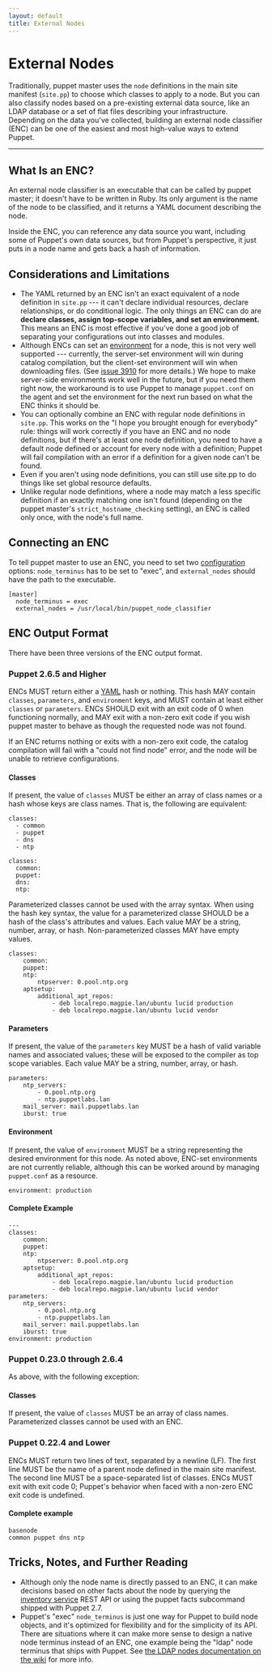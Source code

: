 ```yaml
---
layout: default
title: External Nodes
---
```


External Nodes
==============

Traditionally, puppet master uses the `node` definitions in the main site manifest (`site.pp`) to choose which classes to apply to a node. But you can also classify nodes based on a pre-existing external data source, like an LDAP database or a set of flat files describing your infrastructure. Depending on the data you've collected, building an external node classifier (ENC) can be one of the easiest and most high-value ways to extend Puppet. 

* * * 

What Is an ENC?
---------------

An external node classifier is an executable that can be called by puppet master; it doesn't have to be written in Ruby. Its only argument is the name of the node to be classified, and it returns a YAML document describing the node. 

Inside the ENC, you can reference any data source you want, including some of Puppet's own data sources, but from Puppet's perspective, it just puts in a node name and gets back a hash of information. 

Considerations and Limitations
------------------------------

* The YAML returned by an ENC isn't an exact equivalent of a node definition in `site.pp` --- it can't declare individual resources, declare relationships, or do conditional logic. The only things an ENC can do are **declare classes, assign top-scope variables, and set an environment.** This means an ENC is most effective if you've done a good job of separating your configurations out into classes and modules.
* Although ENCs can set an [environment](./environment.html) for a node, this is not very well supported --- currently, the server-set environment will win during catalog compilation, but the client-set environment will win when downloading files. (See [issue 3910](http://projects.puppetlabs.com/issues/3910) for more details.) We hope to make server-side environments work well in the future, but if you need them right now, the workaround is to use Puppet to manage `puppet.conf` on the agent and set the environment for the next run based on what the ENC thinks it should be.
* You can optionally combine an ENC with regular node definitions in `site.pp`. This works on the "I hope you brought enough for everybody" rule: things will work correctly if you have an ENC and no node definitions, but if there's at least one node definition, you need to have a default node defined or account for every node with a definition; Puppet will fail compilation with an error if a definition for a given node can't be found. 
* Even if you aren't using node definitions, you can still use site.pp to do things like set global resource defaults. 
* Unlike regular node definitions, where a node may match a less specific definition if an exactly matching one isn't found (depending on the puppet master's `strict_hostname_checking` setting), an ENC is called only once, with the node's full name. 


Connecting an ENC
-----------------

To tell puppet master to use an ENC, you need to set two [configuration](./configuring.html) options: `node_terminus` has to be set to "exec", and `external_nodes` should have the path to the executable. 

    [master]
      node_terminus = exec
      external_nodes = /usr/local/bin/puppet_node_classifier


ENC Output Format
-----------------

There have been three versions of the ENC output format. 

### Puppet 2.6.5 and Higher

ENCs MUST return either a [YAML](http://www.yaml.org) hash or nothing. This hash MAY contain `classes`, `parameters`, and `environment` keys, and MUST contain at least either `classes` or `parameters`. ENCs SHOULD exit with an exit code of 0 when functioning normally, and MAY exit with a non-zero exit code if you wish puppet master to behave as though the requested node was not found. 

If an ENC returns nothing or exits with a non-zero exit code, the catalog compilation will fail with a "could not find node" error, and the node will be unable to retrieve configurations.

#### Classes

If present, the value of `classes` MUST be either an array of class names or a hash whose keys are class names. That is, the following are equivalent:

    classes:
      - common
      - puppet
      - dns
      - ntp

    classes:
      common:
      puppet:
      dns:
      ntp:

Parameterized classes cannot be used with the array syntax. When using the hash key syntax, the value for a parameterized classe SHOULD be a hash of the class's attributes and values. Each value MAY be a string, number, array, or hash. Non-parameterized classes MAY have empty values.

    classes:
        common:
        puppet:
        ntp:
            ntpserver: 0.pool.ntp.org
        aptsetup:
            additional_apt_repos:
                - deb localrepo.magpie.lan/ubuntu lucid production
                - deb localrepo.magpie.lan/ubuntu lucid vendor

#### Parameters

If present, the value of the `parameters` key MUST be a hash of valid variable names and associated values; these will be exposed to the compiler as top scope variables. Each value MAY be a string, number, array, or hash. 

    parameters: 
        ntp_servers:
            - 0.pool.ntp.org
            - ntp.puppetlabs.lan
        mail_server: mail.puppetlabs.lan
        iburst: true
        

#### Environment

If present, the value of `environment` MUST be a string representing the desired environment for this node. As noted above, ENC-set environments are not currently reliable, although this can be worked around by managing `puppet.conf` as a resource. 

    environment: production

#### Complete Example

    ---
    classes:
        common:
        puppet:
        ntp:
            ntpserver: 0.pool.ntp.org
        aptsetup:
            additional_apt_repos:
                - deb localrepo.magpie.lan/ubuntu lucid production
                - deb localrepo.magpie.lan/ubuntu lucid vendor
    parameters: 
        ntp_servers:
            - 0.pool.ntp.org
            - ntp.puppetlabs.lan
        mail_server: mail.puppetlabs.lan
        iburst: true
    environment: production

### Puppet 0.23.0 through 2.6.4

As above, with the following exception: 

#### Classes

If present, the value of `classes` MUST be an array of class names. Parameterized classes cannot be used with an ENC. 

### Puppet 0.22.4 and Lower

ENCs MUST return two lines of text, separated by a newline (LF). The first line MUST be the name of a parent node defined in the main site manifest. The second line MUST be a space-separated list of classes. ENCs MUST exit with exit code 0; Puppet's behavior when faced with a non-zero ENC exit code is undefined. 

#### Complete example

    basenode
    common puppet dns ntp

Tricks, Notes, and Further Reading
----------------------------------

* Although only the node name is directly passed to an ENC, it can make decisions based on other facts about the node by querying the [inventory service](./inventory_service.html) REST API or using the puppet facts subcommand shipped with Puppet 2.7. 
* Puppet's "exec" `node_terminus` is just one way for Puppet to build node objects, and it's optimized for flexibility and for the simplicity of its API. There are situations where it can make more sense to design a native node terminus instead of an ENC, one example being the "ldap" node terminus that ships with Puppet. See [the LDAP nodes documentation on the wiki](http://projects.puppetlabs.com/projects/puppet/wiki/LDAP_Nodes) for more info. 
